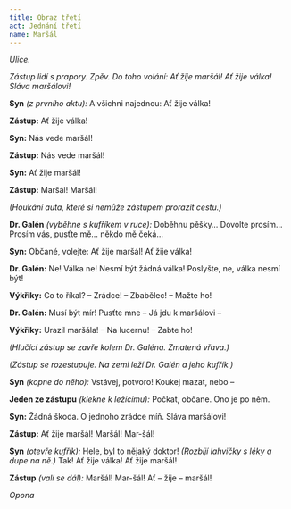 ```yaml
---
title: Obraz třetí
act: Jednání třetí
name: Maršál
---
```


_Ulice._

_Zástup lidí s prapory.
Zpěv.
Do toho volání: Ať žije maršál!
Ať žije válka!
Sláva maršálovi!_

**Syn** _(z prvního aktu):_ A všichni najednou: Ať žije válka!

**Zástup:** Ať žije válka!

**Syn:** Nás vede maršál!

**Zástup:** Nás vede maršál!

**Syn:** Ať žije maršál!

**Zástup:** Maršál!
Maršál!

_(Houkání auta, které si nemůže zástupem prorazit cestu.)_

**Dr. Galén** _(vyběhne s kufříkem v ruce):_ Doběhnu pěšky…
Dovolte prosím…
Prosím vás, pusťte mě…
někdo mě čeká…

**Syn:** Občané, volejte: Ať žije maršál!
Ať žije válka!

**Dr. Galén:** Ne!
Válka ne!
Nesmí být žádná válka!
Poslyšte, ne, válka nesmí být!

**Výkřiky:** Co to říkal?
– Zrádce!
– Zbabělec!
– Mažte ho!

**Dr. Galén:** Musí být mír!
Pusťte mne – Já jdu k maršálovi –

**Výkřiky:** Urazil maršála!
– Na lucernu!
– Zabte ho!

_(Hlučící zástup se zavře kolem Dr. Galéna.
Zmatená vřava.)_

_(Zástup se rozestupuje.
Na zemi leží Dr. Galén a jeho kufřík.)_

**Syn** _(kopne do něho):_ Vstávej, potvoro!
Koukej mazat, nebo –

**Jeden ze zástupu** _(klekne k ležícímu):_ Počkat, občane.
Ono je po něm.

**Syn:** Žádná škoda.
O jednoho zrádce míň.
Sláva maršálovi!

**Zástup:** Ať žije maršál!
Maršál!
Mar-šál!

**Syn** _(otevře kufřík):_ Hele, byl to nějaký doktor!
_(Rozbíjí lahvičky s léky a dupe na ně.)_ Tak!
Ať žije válka!
Ať žije maršál!

**Zástup** _(valí se dál):_ Maršál!
Mar-šál!
Ať – žije – maršál!

_Opona_
